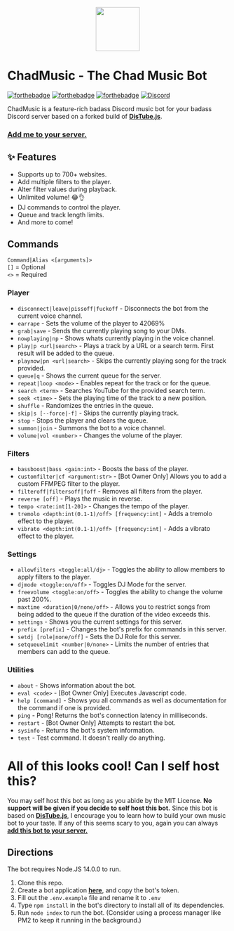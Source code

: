 <p align="center">
    <img align="center" width="100" height="100" src="https://images-ext-2.discordapp.net/external/E9HLR2Sflz6AA8Pv2Q4TtSD-lDUrN2ZNu3VN5jlXscs/https/media.discordapp.net/attachments/375453081631981568/808626634210410506/deejaytreefiddy.png">
</p>

# ChadMusic - The Chad Music Bot


[![forthebadge](https://forthebadge.com/images/badges/0-percent-optimized.svg)](https://forthebadge.com)
[![forthebadge](https://forthebadge.com/images/badges/fuck-it-ship-it.svg)](https://forthebadge.com)
[![forthebadge](https://forthebadge.com/images/badges/mom-made-pizza-rolls.svg)](https://forthebadge.com)
[![Discord](https://img.shields.io/discord/449606846697963531.svg?label=&logo=discord&logoColor=ffffff&color=7389D8&labelColor=6A7EC2)](https://discord.gg/qQuJ9YQ)

ChadMusic is a feature-rich badass Discord music bot for your badass Discord server based on a forked build of **[DisTube.js](https://distube.js.org)**.

### **[Add me to your server.](https://discord.com/api/oauth2/authorize?client_id=842687709776707585&permissions=37055552&scope=bot%20applications.commands)**

## ✨ Features
* Supports up to 700+ websites.
* Add multiple filters to the player.
* Alter filter values during playback.
* Unlimited volume! 😂👌
* DJ commands to control the player.
* Queue and track length limits.
* And more to come!

## Commands
`Command|Alias <[arguments]>`  
`[]` = Optional  
`<>` = Required  

### Player
* `disconnect|leave|pissoff|fuckoff` - Disconnects the bot from the current voice channel.
* `earrape` - Sets the volume of the player to 42069%
* `grab|save` - Sends the currently playing song to your DMs.
* `nowplaying|np` - Shows whats currently playing in the voice channel.
* `play|p <url|search>` - Plays a track by a URL or a search term. First result will be added to the queue.
* `playnow|pn <url|search>` - Skips the currently playing song for the track provided.
* `queue|q` - Shows the current queue for the server.
* `repeat|loop <mode>` - Enables repeat for the track or for the queue.
* `search <term>` - Searches YouTube for the provided search term.
* `seek <time>` - Sets the playing time of the track to a new position.
* `shuffle` - Randomizes the entries in the queue.
* `skip|s [--force|-f]` - Skips the currently playing track.
* `stop` - Stops the player and clears the queue.
* `summon|join` - Summons the bot to a voice channel.
* `volume|vol <number>` - Changes the volume of the player.

### Filters
* `bassboost|bass <gain:int>` - Boosts the bass of the player.
* `customfilter|cf <argument:str>` - [Bot Owner Only] Allows you to add a custom FFMPEG filter to the player.
* `filteroff|filtersoff|foff` - Removes all filters from the player.
* `reverse [off]` - Plays the music in reverse.
* `tempo <rate:int[1-20]>` - Changes the tempo of the player.
* `tremolo <depth:int(0.1-1)/off> [frequency:int]` - Adds a tremolo effect to the player.
* `vibrato <depth:int(0.1-1)/off> [frequency:int]` - Adds a vibrato effect to the player.

### Settings
* `allowfilters <toggle:all/dj>` - Toggles the ability to allow members to apply filters to the player.
* `djmode <toggle:on/off>` - Toggles DJ Mode for the server.
* `freevolume <toggle:on/off>` - Toggles the ability to change the volume past 200%.
* `maxtime <duration|0/none/off>` - Allows you to restrict songs from being added to the queue if the duration of the video exceeds this.
* `settings` - Shows you the current settings for this server.
* `prefix [prefix]` - Changes the bot's prefix for commands in this server.
* `setdj [role|none/off]` - Sets the DJ Role for this server.
* `setqueuelimit <number|0/none>` - Limits the number of entries that members can add to the queue.

### Utilities
* `about` - Shows information about the bot.
* `eval <code>` - [Bot Owner Only] Executes Javascript code.
* `help [command]` - Shows you all commands as well as documentation for the command if one is provided.
* `ping` - Pong! Returns the bot's connection latency in milliseconds.
* `restart` - [Bot Owner Only] Attempts to restart the bot.
* `sysinfo` - Returns the bot's system information.
* `test` - Test command. It doesn't really do anything.


# All of this looks cool! Can I self host this?
You may self host this bot as long as you abide by the MIT License. **No support will be given if you decide to self host this bot.** Since this bot is based on **[DisTube.js](https://distube.js.org)**, I encourage you to learn how to build your own music bot to your taste. If any of this seems scary to you, again you can always **[add this bot to your server.](https://discord.com/api/oauth2/authorize?client_id=842687709776707585&permissions=37055552&scope=bot%20applications.commands)**

## Directions
The bot requires Node.JS 14.0.0 to run.
1. Clone this repo.
2. Create a bot application **[here](https://discord.com/developers)**, and copy the bot's token.
3. Fill out the `.env.example` file and rename it to `.env`
4. Type `npm install` in the bot's directory to install all of its dependencies.
5. Run `node index` to run the bot. (Consider using a process manager like PM2 to keep it running in the background.)

